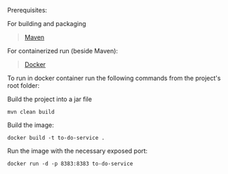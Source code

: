 Prerequisites:

For building and packaging
> [Maven](https://maven.apache.org/)

For containerized run (beside Maven):
> [Docker](https://docs.docker.com/install/)

To run in docker container run the following commands from the project's root folder:

Build the project into a jar file
```
mvn clean build
```

Build the image:
```
docker build -t to-do-service .
```

Run the image with the necessary exposed port:
```
docker run -d -p 8383:8383 to-do-service
```
